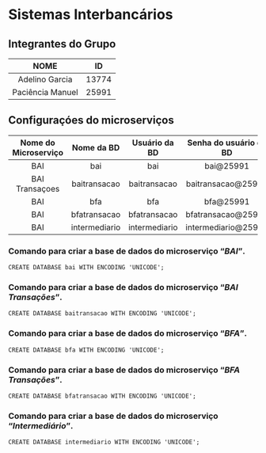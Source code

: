 # Sistemas Interbancários

<h2>Integrantes do Grupo</h2>

|NOME|ID|
|:----:|:----:|
|Adelino Garcia|13774|
|Paciência Manuel|25991|

<h2>Configuraçóes do microserviços</h2>

|Nome do Microserviço|Nome da BD|Usuário da BD| Senha do usuário da BD|
|:----:|:----:|:----:|:----:|
|BAI|bai|bai|bai@25991|
|BAI Transaçoes|baitransacao|baitransacao|baitransacao@25991|
|BAI|bfa|bfa|bfa@25991|
|BAI|bfatransacao|bfatransacao|bfatransacao@25991|
|BAI|intermediario|intermediario|intermediario@25991|

<h3>Comando para criar a base de dados do microserviço <q><i>BAI</i></q>.</h3>

```
CREATE DATABASE bai WITH ENCODING 'UNICODE';
```

<h3>Comando para criar a base de dados do microserviço <q><i>BAI Transações</i></q>.</h3>

```
CREATE DATABASE baitransacao WITH ENCODING 'UNICODE';
```

<h3>Comando para criar a base de dados do microserviço <q><i>BFA</i></q>.</h3>

```
CREATE DATABASE bfa WITH ENCODING 'UNICODE';
```

<h3>Comando para criar a base de dados do microserviço <q><i>BFA Transações</i></q>.</h3>

```
CREATE DATABASE bfatransacao WITH ENCODING 'UNICODE';
```

<h3>Comando para criar a base de dados do microserviço <q><i>Intermediário</i></q>.</h3>

```
CREATE DATABASE intermediario WITH ENCODING 'UNICODE';
```

